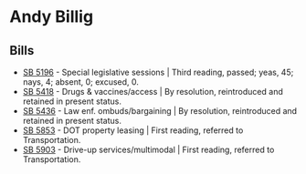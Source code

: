 # Andy Billig
## Bills
* [SB 5196](/bill/2021-22/sb/5196/) - Special legislative sessions | Third reading, passed; yeas, 45; nays, 4; absent, 0; excused, 0.
* [SB 5418](/bill/2021-22/sb/5418/) - Drugs & vaccines/access | By resolution, reintroduced and retained in present status.
* [SB 5436](/bill/2021-22/sb/5436/) - Law enf. ombuds/bargaining | By resolution, reintroduced and retained in present status.
* [SB 5853](/bill/2021-22/sb/5853/) - DOT property leasing | First reading, referred to Transportation.
* [SB 5903](/bill/2021-22/sb/5903/) - Drive-up services/multimodal | First reading, referred to Transportation.
